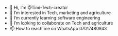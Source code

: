 - 👋 Hi, I’m @Timi-Tech-creator
- 👀 I’m interested in Tech, marketing and agriculture 
- 🌱 I’m currently learning software engineering
- 💞️ I’m looking to collaborate on Tech and agriculture 
- 📫 How to reach me on WhatsApp 07017480943

<!---
Timi-Tech-creator/Timi-Tech-creator is a ✨ special ✨ repository because its `README.md` (this file) appears on your GitHub profile.
You can click the Preview link to take a look at your changes.
--->
